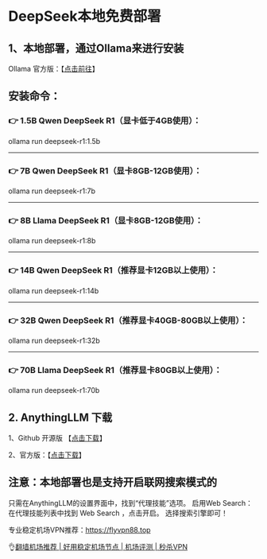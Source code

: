 # DeepSeek本地免费部署
## 1、本地部署，通过Ollama来进行安装

Ollama 官方版：【[点击前往](https://ollama.com/)】

## 安装命令：
### 👉 1.5B Qwen DeepSeek R1（显卡低于4GB使用）：

ollama run deepseek-r1:1.5b

---------------------------------------
### 👉 7B Qwen DeepSeek R1（显卡8GB-12GB使用）：

ollama run deepseek-r1:7b

---------------------------------------
### 👉 8B Llama DeepSeek R1（显卡8GB-12GB使用）：

ollama run deepseek-r1:8b

---------------------------------------
### 👉 14B Qwen DeepSeek R1（推荐显卡12GB以上使用）：

ollama run deepseek-r1:14b

---------------------------------------
### 👉 32B Qwen DeepSeek R1（推荐显卡40GB-80GB以上使用）：

ollama run deepseek-r1:32b

---------------------------------------
### 👉  70B Llama DeepSeek R1（推荐显卡80GB以上使用）：

ollama run deepseek-r1:70b


## 2. AnythingLLM 下载
1、Github 开源版 【[点击下载](https://github.com/Mintplex-Labs/anything-llm)】

2、官方版：【[点击下载](https://anythingllm.com/)】

 

## 注意：本地部署也是支持开启联网搜索模式的

只需在AnythingLLM的设置界面中，找到“代理技能”选项。 启用Web Search：在代理技能列表中找到 Web Search ，点击开启。 选择搜索引擎即可！

专业稳定机场VPN推荐：https://flyvpn88.top

👌[翻墙机场推荐 | 好用稳定机场节点 | 机场评测 | 秒杀VPN](https://github.com/029danio/fly)
